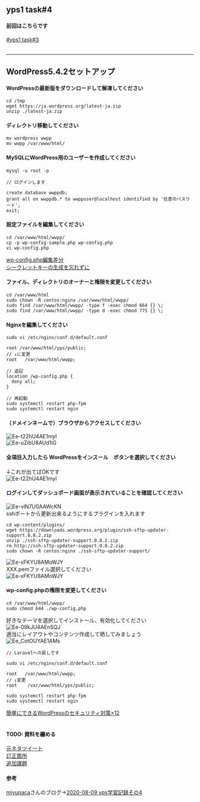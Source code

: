 ## yps1 task#4

#### 前回はこちらです
[#yps1 task#3](https://github.com/yotaro-ok/yps/blob/master/task_3.md)
<br>
<br>

***

## WordPress5.4.2セットアップ

#### WordPressの最新版をダウンロードして解凍してください
```
cd /tmp
wget https://ja.wordpress.org/latest-ja.zip
unzip ./latest-ja.zip
```
#### ディレクトリ移動してください
```
mv wordpress wwpp
mv wwpp /var/www/html/
```
#### MySQLにWordPress用のユーザーを作成してください
```
mysql -u root -p

// ログインします

create database wwppdb;
grant all on wwppdb.* to wwppuser@localhost identified by '任意のパスワード';
exit;
```
#### 設定ファイルを編集してください
```
cd /var/www/html/wwpp/
cp -p wp-config-sample.php wp-config.php
vi wp-config.php
```
[wp-config.php編集差分](https://github.com/yotaro-ok/yps/issues/12#issuecomment-671045833)
<br>
[シークレットキーの生成を忘れずに](https://api.wordpress.org/secret-key/1.1/salt/)
<br>
#### ファイル、ディレクトリのオーナーと権限を変更してください
```
cd /var/www/html
sudo chown -R centos:nginx /var/www/html/wwpp/
sudo find /var/www/html/wwpp/ -type f -exec chmod 664 {} \;
sudo find /var/www/html/wwpp/ -type d -exec chmod 775 {} \;
```
#### Nginxを編集してください
```
sudo vi /etc/nginx/conf.d/default.conf

root /var/www/html/yps/public;
// ↓に変更
root   /var/www/html/wwpp;

// 追記
location /wp-config.php {
  deny all;
}

// 再起動
sudo systemctl restart php-fpm
sudo systemctl restart ngin
```

#### （ドメインネームで）ブラウザからアクセスしてください

![Ee-t22hU4AE1myl](https://user-images.githubusercontent.com/63440984/90323187-b6049c80-df98-11ea-8cce-9329315aef02.png)
<br>
![Ee-uZibU8AUd1iG](https://user-images.githubusercontent.com/63440984/90323207-f82dde00-df98-11ea-997a-87a02143dde7.png)

#### 全項目入力したら WordPressをインスール　ボタンを選択してください
↓これが出てばOKです
<br>
![Ee-t22hU4AE1myl](https://user-images.githubusercontent.com/63440984/90323224-417e2d80-df99-11ea-869e-3def17a5f279.png)

#### ログインしてダッシュボード画面が表示されていることを確認してください
![Ee-vlN7U0AAWcKN](https://user-images.githubusercontent.com/63440984/90323231-683c6400-df99-11ea-8ee7-7b4c98a1e307.png)
<br>
sshポートから更新出来るようにするプラグインを入れます
<br>
```
cd wp-content/plugins/
wget https://downloads.wordpress.org/plugin/ssh-sftp-updater-support.0.8.2.zip
unzip ./ssh-sftp-updater-support.0.8.2.zip 
rm http://ssh-sftp-updater-support.0.8.2.zip 
sudo chown -R centos:nginx ./ssh-sftp-updater-support/
```
![Ee-xFKYU8AMoWJY](https://user-images.githubusercontent.com/63440984/90323261-ee58aa80-df99-11ea-8b88-4854c516d9b5.jpeg)
<br>
XXX.pemファイル選択してください
<br>
![Ee-xFKYU8AMoWJY](https://user-images.githubusercontent.com/63440984/90323266-0b8d7900-df9a-11ea-95f3-f06a00ab9375.jpeg)
<br>
#### wp-config.phpの権限を変更してください
```
cd /var/www/html/wwpp/
sudo chmod 644 ./wp-config.php
```
好きなテーマを選択してインストール、有効化してください
<br>
![Ee-09kJU4AEnSQJ](https://user-images.githubusercontent.com/63440984/90323292-61622100-df9a-11ea-843b-6ec54b97f375.png)
<br>
適当にレイアウトやコンテンツ作成して晒してみましょう
![Ee_CotOUYAE1AMs](https://user-images.githubusercontent.com/63440984/90323306-8bb3de80-df9a-11ea-90f8-823680a4f80a.jpeg)
```
// Laravelへの戻しです

sudo vi /etc/nginx/conf.d/default.conf

root   /var/www/html/wwpp;
// ↓変更
root    /var/www/html/yps/public;

sudo systemctl restart php-fpm
sudo systemctl restart ngin
```
[簡単にできるWordPressのセキュリティ対策×12](https://baigie.me/officialblog/2020/01/28/wordpress-security/)
<br>
<br>

#### TODO: 資料を纏める

[元ネタツイート](https://twitter.com/yotaro__ok/status/1292432592973647872)
<br>
[訂正箇所](https://twitter.com/yotaro__ok/status/1292581686006300674)
<br>
[追加課題](https://twitter.com/yotaro__ok/status/1292586026733428736)
<br>
#### 参考

[miyupaca](https://twitter.com/miyupacaaa)さんのブログ→[2020-08-09 yps学習記録その4](https://paca-gatsby.netlify.app/2020-08-09/)
